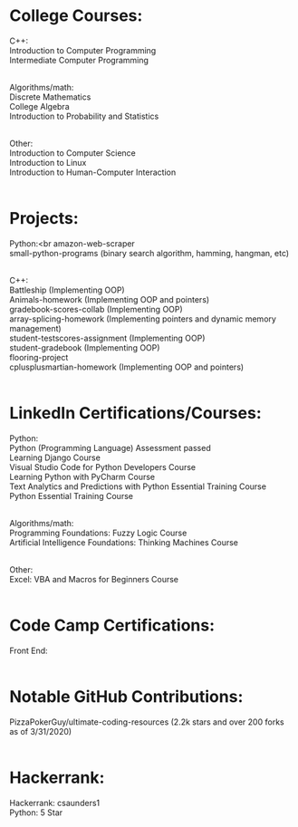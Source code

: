 # College Courses:

C++:<br>
Introduction to Computer Programming<br>
Intermediate Computer Programming<br><br>

Algorithms/math:<br>
Discrete Mathematics<br>
College Algebra<br>
Introduction to Probability and Statistics<br><br>

Other:<br>
Introduction to Computer Science<br>
Introduction to Linux<br>
Introduction to Human-Computer Interaction<br><br>

# Projects:

Python:<br
amazon-web-scraper<br>
small-python-programs (binary search algorithm, hamming, hangman, etc)<br><br>

C++:<br>
Battleship (Implementing OOP)<br>
Animals-homework (Implementing OOP and pointers)<br>
gradebook-scores-collab (Implementing OOP)<br>
array-splicing-homework (Implementing pointers and dynamic memory management)<br>
student-testscores-assignment (Implementing OOP)<br>
student-gradebook (Implementing OOP)<br>
flooring-project<br>
cplusplusmartian-homework (Implementing OOP and pointers)<br><br>

# LinkedIn Certifications/Courses:

Python:<br>
Python (Programming Language) Assessment passed<br>
Learning Django Course<br>
Visual Studio Code for Python Developers Course<br>
Learning Python with PyCharm Course<br>
Text Analytics and Predictions with Python Essential Training Course<br>
Python Essential Training Course<br><br>

Algorithms/math:<br>
Programming Foundations: Fuzzy Logic Course<br>
Artificial Intelligence Foundations: Thinking Machines Course<br><br>

Other:<br>
Excel: VBA and Macros for Beginners Course<br><br>

# Code Camp Certifications:

Front End:<br><br>

# Notable GitHub Contributions:

PizzaPokerGuy/ultimate-coding-resources (2.2k stars and over 200 forks as of 3/31/2020)<br><br>

# Hackerrank:

Hackerrank: csaunders1<br>
Python: 5 Star<br>
